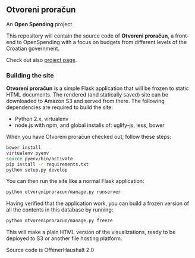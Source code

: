 ## Otvoreni proračun

An **Open Spending** project

This repository will contain the source code of **Otvoreni proračun**, a front-end to OpenSpending with a focus on budgets from different levels of the Croatian government.

Check out also [project page](http://codeforcroatia.org/projects/otvoreni_lokalni_prora-uni_rh).

### Building the site

**Otvoreni proračun** is a simple Flask application that will be frozen to static HTML documents. The rendered (and statically saved) site can be downloaded to Amazon S3 and served from there. The following dependencies are required to build the site:

* Python 2.x, virtualenv
* node.js with npm, and global installs of: uglify-js, less, bower

When you have Otvoreni proračun checked out, follow these steps:
```bash
bower install
virtualenv pyenv
source pyenv/bin/activate
pip install -r requirements.txt
python setup.py develop
```

You can then run the site like a normal Flask application:
```bash
python otvoreniproracun/manage.py runserver
```

Having verified that the application work, you can build a frozen version of all the contents in this database by running:
```bash
python otvoreniproracun/manage.py freeze
```

This will make a plain HTML version of the visualizations, ready to be deployed to S3 or another file hosting platform.

Source code is OffenerHaushalt 2.0
